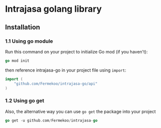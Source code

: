 # Intrajasa golang library

## Installation
### 1.1 Using go module
Run this command on your project to initialize Go mod (if you haven't):
```go
go mod init
```
then reference intrajasa-go in your project file using `import`:
```go
import (
    "github.com/Fermekoo/intrajasa-go/api"
)
```

### 1.2 Using go get
Also, the alternative way you can use `go get` the package into your project
```go
go get -u github.com/Fermekoo/intrajasa-go
```
